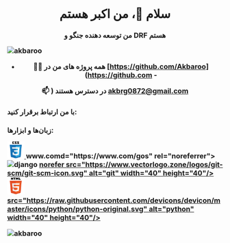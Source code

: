 <h1 align="center">سلام 👋، من اکبر هستم</h1>
<h3 align="center">من توسعه دهنده جنگو و DRF هستم</ h3>

<p align="left"> <img src="https://komarev.com/ghpvc/?username=akbaroo&label=Profile%20views&color=0e75b6&style=flat" alt="akbaroo" /> </p>

<p align="left"> <a href="https://github.com/ryo-proimetro" src="https://github-profile-trophy.vercel.app/?username=akbaroo" alt="akbaroo" /></a> </p>

- 👨‍💻 همه پروژه های من در [https://github.com/Akbaroo] (https://github.com -

📫 ) در دسترس هستند **akbrg0872@gmail.com**

<h3 align="left">با من ارتباط برقرار کنید:</h3>
<p align="left">
</p>

<h3 align="left">زبان‌ها و ابزارها:</
h3> <p align="left"> <a href="https://www.w3schools.nk/"com rel="noreferrer"> <img src="https://raw.githubusercontent.com/devicons/devicon/master/icons/css3/css3-original-wordmark.svg" alt="css3" width="40" height="40"/> </a> www.comd="https://www.com/gos" rel="noreferrer"> <img src="https://cdn.worldvectorlogo.com/logos/django.svg" alt="django" width="40" height="40"/> </a> <a href="https://git-scm.com/" target="_blank" rel">norefer src="https://www.vectorlogo.zone/logos/git-scm/git-scm-icon.svg" alt="git" width="40" height="40"/> </a> <a href="https://www.w3.org/html/" target="_blank" rel="noreferrer"> <img src="https://raw.githubusercontent.com/devicons/devicon/master/icons/html5/html5-original-wordmark.svg" alt="html5" width="40" height="40"/> </a> <a href="https://www.python.org" target="_oreimrer"> src="https://raw.githubusercontent.com/devicons/devicon/master/icons/python/python-original.svg" alt="python" width="40" height="40"/> </a> </p>

<p><img align="left" src="https://github-readme-stats.vercel.app/api/top-langs?username=akbaroo&show_icons=true&locale=en&layout=compact" alt="akbaroo" /></p>

<p> <img align="center" src="https:‎

